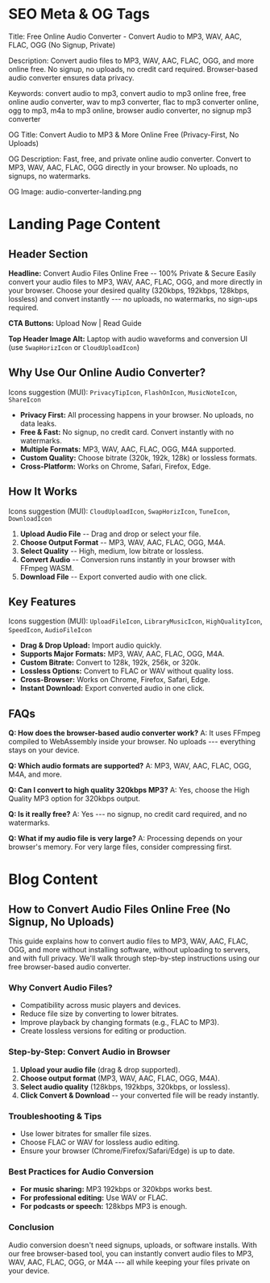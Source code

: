 # SEO Meta & OG Tags

Title: Free Online Audio Converter - Convert Audio to MP3, WAV, AAC,
FLAC, OGG (No Signup, Private)

Description: Convert audio files to MP3, WAV, AAC, FLAC, OGG, and more
online free. No signup, no uploads, no credit card required.
Browser-based audio converter ensures data privacy.

Keywords: convert audio to mp3, convert audio to mp3 online free, free
online audio converter, wav to mp3 converter, flac to mp3 converter
online, ogg to mp3, m4a to mp3 online, browser audio converter, no
signup mp3 converter

OG Title: Convert Audio to MP3 & More Online Free (Privacy-First, No
Uploads)

OG Description: Fast, free, and private online audio converter. Convert
to MP3, WAV, AAC, FLAC, OGG directly in your browser. No uploads, no
signups, no watermarks.

OG Image: audio-converter-landing.png

# Landing Page Content

## Header Section

**Headline:** Convert Audio Files Online Free -- 100% Private &
Secure
Easily convert your audio files to MP3, WAV, AAC, FLAC, OGG, and more
directly in your browser. Choose your desired quality (320kbps, 192kbps,
128kbps, lossless) and convert instantly --- no uploads, no watermarks,
no sign-ups required.

**CTA Buttons:** Upload Now | Read Guide

**Top Header Image Alt:** Laptop with audio waveforms and conversion
UI (use `SwapHorizIcon` or `CloudUploadIcon`)

## Why Use Our Online Audio Converter?

Icons suggestion (MUI): `PrivacyTipIcon`, `FlashOnIcon`,
`MusicNoteIcon`, `ShareIcon`

- **Privacy First:** All processing happens in your browser. No
uploads, no data leaks.
- **Free & Fast:** No signup, no credit card. Convert instantly with
no watermarks.
- **Multiple Formats:** MP3, WAV, AAC, FLAC, OGG, M4A supported.
- **Custom Quality:** Choose bitrate (320k, 192k, 128k) or lossless
formats.
- **Cross-Platform:** Works on Chrome, Safari, Firefox, Edge.

## How It Works

Icons suggestion (MUI): `CloudUploadIcon`, `SwapHorizIcon`,
`TuneIcon`, `DownloadIcon`

1. **Upload Audio File** -- Drag and drop or select your file.
2. **Choose Output Format** -- MP3, WAV, AAC, FLAC, OGG, M4A.
3. **Select Quality** -- High, medium, low bitrate or lossless.
4. **Convert Audio** -- Conversion runs instantly in your browser
with FFmpeg WASM.
5. **Download File** -- Export converted audio with one click.

## Key Features

Icons suggestion (MUI): `UploadFileIcon`, `LibraryMusicIcon`,
`HighQualityIcon`, `SpeedIcon`, `AudioFileIcon`

- **Drag & Drop Upload:** Import audio quickly.
- **Supports Major Formats:** MP3, WAV, AAC, FLAC, OGG, M4A.
- **Custom Bitrate:** Convert to 128k, 192k, 256k, or 320k.
- **Lossless Options:** Convert to FLAC or WAV without quality
loss.
- **Cross-Browser:** Works on Chrome, Firefox, Safari, Edge.
- **Instant Download:** Export converted audio in one click.

## FAQs

**Q: How does the browser-based audio converter work?**
A: It uses FFmpeg compiled to WebAssembly inside your browser. No
uploads --- everything stays on your device.

**Q: Which audio formats are supported?**
A: MP3, WAV, AAC, FLAC, OGG, M4A, and more.

**Q: Can I convert to high quality 320kbps MP3?**
A: Yes, choose the High Quality MP3 option for 320kbps output.

**Q: Is it really free?**
A: Yes --- no signup, no credit card required, and no watermarks.

**Q: What if my audio file is very large?**
A: Processing depends on your browser's memory. For very large files,
consider compressing first.

# Blog Content

## How to Convert Audio Files Online Free (No Signup, No Uploads)

This guide explains how to convert audio files to MP3, WAV, AAC, FLAC,
OGG, and more without installing software, without uploading to servers,
and with full privacy. We'll walk through step-by-step instructions
using our free browser-based audio converter.

### Why Convert Audio Files?

- Compatibility across music players and devices.
- Reduce file size by converting to lower bitrates.
- Improve playback by changing formats (e.g., FLAC to MP3).
- Create lossless versions for editing or production.

### Step-by-Step: Convert Audio in Browser

1. **Upload your audio file** (drag & drop supported).
2. **Choose output format** (MP3, WAV, AAC, FLAC, OGG, M4A).
3. **Select audio quality** (128kbps, 192kbps, 320kbps, or
lossless).
4. **Click Convert & Download** -- your converted file will be ready
instantly.

### Troubleshooting & Tips

- Use lower bitrates for smaller file sizes.
- Choose FLAC or WAV for lossless audio editing.
- Ensure your browser (Chrome/Firefox/Safari/Edge) is up to date.

### Best Practices for Audio Conversion

- **For music sharing:** MP3 192kbps or 320kbps works best.
- **For professional editing:** Use WAV or FLAC.
- **For podcasts or speech:** 128kbps MP3 is enough.

### Conclusion

Audio conversion doesn't need signups, uploads, or software installs.
With our free browser-based tool, you can instantly convert audio files
to MP3, WAV, AAC, FLAC, OGG, or M4A --- all while keeping your files
private on your device.
